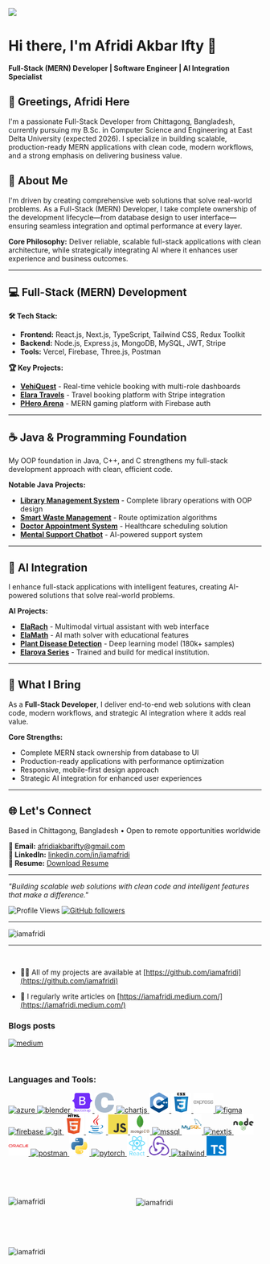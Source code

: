
![](https://media.licdn.com/dms/image/D5616AQHdgMUpnQRyqg/profile-displaybackgroundimage-shrink_350_1400/0/1703801929693?e=1709164800&v=beta&t=fwtRDudJk_UdqrdJBr-rVPKKS-h3nXLWggbHwODLZzI)
# Hi there, I'm Afridi Akbar Ifty 👋

**Full-Stack (MERN) Developer | Software Engineer | AI Integration Specialist**

## 🌟 Greetings, Afridi Here

I'm a passionate Full-Stack Developer from Chittagong, Bangladesh, currently pursuing my B.Sc. in Computer Science and Engineering at East Delta University (expected 2026). I specialize in building scalable, production-ready MERN applications with clean code, modern workflows, and a strong emphasis on delivering business value.

## 🚀 About Me

I'm driven by creating comprehensive web solutions that solve real-world problems. As a Full-Stack (MERN) Developer, I take complete ownership of the development lifecycle—from database design to user interface—ensuring seamless integration and optimal performance at every layer.

**Core Philosophy:** Deliver reliable, scalable full-stack applications with clean architecture, while strategically integrating AI where it enhances user experience and business outcomes.

---

## 💻 Full-Stack (MERN) Development

**🛠️ Tech Stack:**
- **Frontend:** React.js, Next.js, TypeScript, Tailwind CSS, Redux Toolkit
- **Backend:** Node.js, Express.js, MongoDB, MySQL, JWT, Stripe
- **Tools:** Vercel, Firebase, Three.js, Postman

**🏆 Key Projects:**
- **[VehiQuest](https://vehi-quest-171.web.app/)** - Real-time vehicle booking with multi-role dashboards
- **[Elara Travels](https://elara-travels.web.app/)** - Travel booking platform with Stripe integration  
- **[PHero Arena](https://phero-arena.netlify.app/)** - MERN gaming platform with Firebase auth

---

## ☕ Java & Programming Foundation

My OOP foundation in Java, C++, and C strengthens my full-stack development approach with clean, efficient code.

**Notable Java Projects:**
- **[Library Management System](https://github.com/iamafridi/project10.mp4)** - Complete library operations with OOP design
- **[Smart Waste Management](https://github.com/iamafridi/Smart-Waste-Management-System)** - Route optimization algorithms
- **[Doctor Appointment System](https://github.com/iamafridi/Doctor-Appointment)** - Healthcare scheduling solution
- **[Mental Support Chatbot](https://github.com/iamafridi/Mental-Support-AI-Chatbot)** - AI-powered support system

---

## 🤖 AI Integration

I enhance full-stack applications with intelligent features, creating AI-powered solutions that solve real-world problems.

**AI Projects:**
- **[ElaRach](https://github.com/iamafridi/elaRech)** - Multimodal virtual assistant with web interface
- **[ElaMath](https://github.com/iamafridi/elaMath)** - AI math solver with educational features
- **[Plant Disease Detection](https://github.com/iamafridi/E-Plant-Plant-Disease-Recognition-Using-Deep-Learning)** - Deep learning model (180k+ samples)
- **[Elarova Series](https://github.com/iamafridi/elarova-2.0)** - Trained and build for medical institution.

---

## 🎯 What I Bring

As a **Full-Stack Developer**, I deliver end-to-end web solutions with clean code, modern workflows, and strategic AI integration where it adds real value.

**Core Strengths:**
- Complete MERN stack ownership from database to UI
- Production-ready applications with performance optimization
- Responsive, mobile-first design approach
- Strategic AI integration for enhanced user experiences

---

## 🌐 Let's Connect

Based in Chittagong, Bangladesh • Open to remote opportunities worldwide

**📧 Email:** afridiakbarifty@gmail.com  
**💼 LinkedIn:** [linkedin.com/in/iamafridi](https://www.linkedin.com/in/iamafridi)  
**📄 Resume:** [Download Resume](https://your-domain.com/assets/Afridi-Akbar-Ifty-Resume.pdf)

---

*"Building scalable web solutions with clean code and intelligent features that make a difference."*

![Profile Views](https://komarev.com/ghpvc/?username=iamafridi&color=blue)
[![GitHub followers](https://img.shields.io/github/followers/iamafridi?style=social)](https://github.com/iamafridi)
<hr/>
<p align="left"> <img src="https://komarev.com/ghpvc/?username=iamafridi&label=Profile%20views&color=0e75b6&style=flat" alt="iamafridi" /> </p>
<hr/>
<br /> 

- 👨‍💻 All of my projects are available at [https://github.com/iamafridi](https://github.com/iamafridi)

- 📝 I regularly write articles on [https://iamafridi.medium.com/](https://iamafridi.medium.com/)

### Blogs posts
<!-- BLOG-POST-LIST:START -->
 [<img src='https://cdn.jsdelivr.net/npm/simple-icons@3.0.1/icons/medium.svg' alt='medium' height='40'>](https://iamafridi.medium.com/)  

<!-- BLOG-POST-LIST:END -->

<br /> 
<h3 align="left">Languages and Tools:</h3>
<p align="left"> <a href="https://azure.microsoft.com/en-in/" target="_blank" rel="noreferrer"> <img src="https://www.vectorlogo.zone/logos/microsoft_azure/microsoft_azure-icon.svg" alt="azure" width="40" height="40"/> </a> <a href="https://www.blender.org/" target="_blank" rel="noreferrer"> <img src="https://download.blender.org/branding/community/blender_community_badge_white.svg" alt="blender" width="40" height="40"/> </a> <a href="https://getbootstrap.com" target="_blank" rel="noreferrer"> <img src="https://raw.githubusercontent.com/devicons/devicon/master/icons/bootstrap/bootstrap-plain-wordmark.svg" alt="bootstrap" width="40" height="40"/> </a> <a href="https://www.cprogramming.com/" target="_blank" rel="noreferrer"> <img src="https://raw.githubusercontent.com/devicons/devicon/master/icons/c/c-original.svg" alt="c" width="40" height="40"/> </a> <a href="https://www.chartjs.org" target="_blank" rel="noreferrer"> <img src="https://www.chartjs.org/media/logo-title.svg" alt="chartjs" width="40" height="40"/> </a> <a href="https://www.w3schools.com/cpp/" target="_blank" rel="noreferrer"> <img src="https://raw.githubusercontent.com/devicons/devicon/master/icons/cplusplus/cplusplus-original.svg" alt="cplusplus" width="40" height="40"/> </a> <a href="https://www.w3schools.com/css/" target="_blank" rel="noreferrer"> <img src="https://raw.githubusercontent.com/devicons/devicon/master/icons/css3/css3-original-wordmark.svg" alt="css3" width="40" height="40"/> </a> <a href="https://expressjs.com" target="_blank" rel="noreferrer"> <img src="https://raw.githubusercontent.com/devicons/devicon/master/icons/express/express-original-wordmark.svg" alt="express" width="40" height="40"/> </a> <a href="https://www.figma.com/" target="_blank" rel="noreferrer"> <img src="https://www.vectorlogo.zone/logos/figma/figma-icon.svg" alt="figma" width="40" height="40"/> </a> <a href="https://firebase.google.com/" target="_blank" rel="noreferrer"> <img src="https://www.vectorlogo.zone/logos/firebase/firebase-icon.svg" alt="firebase" width="40" height="40"/> </a> <a href="https://git-scm.com/" target="_blank" rel="noreferrer"> <img src="https://www.vectorlogo.zone/logos/git-scm/git-scm-icon.svg" alt="git" width="40" height="40"/> </a> <a href="https://www.w3.org/html/" target="_blank" rel="noreferrer"> <img src="https://raw.githubusercontent.com/devicons/devicon/master/icons/html5/html5-original-wordmark.svg" alt="html5" width="40" height="40"/> </a> <a href="https://www.java.com" target="_blank" rel="noreferrer"> <img src="https://raw.githubusercontent.com/devicons/devicon/master/icons/java/java-original.svg" alt="java" width="40" height="40"/> </a> <a href="https://developer.mozilla.org/en-US/docs/Web/JavaScript" target="_blank" rel="noreferrer"> <img src="https://raw.githubusercontent.com/devicons/devicon/master/icons/javascript/javascript-original.svg" alt="javascript" width="40" height="40"/> </a> <a href="https://www.mongodb.com/" target="_blank" rel="noreferrer"> <img src="https://raw.githubusercontent.com/devicons/devicon/master/icons/mongodb/mongodb-original-wordmark.svg" alt="mongodb" width="40" height="40"/> </a> <a href="https://www.microsoft.com/en-us/sql-server" target="_blank" rel="noreferrer"> <img src="https://www.svgrepo.com/show/303229/microsoft-sql-server-logo.svg" alt="mssql" width="40" height="40"/> </a> <a href="https://www.mysql.com/" target="_blank" rel="noreferrer"> <img src="https://raw.githubusercontent.com/devicons/devicon/master/icons/mysql/mysql-original-wordmark.svg" alt="mysql" width="40" height="40"/> </a> <a href="https://nextjs.org/" target="_blank" rel="noreferrer"> <img src="https://cdn.worldvectorlogo.com/logos/nextjs-2.svg" alt="nextjs" width="40" height="40"/> </a> <a href="https://nodejs.org" target="_blank" rel="noreferrer"> <img src="https://raw.githubusercontent.com/devicons/devicon/master/icons/nodejs/nodejs-original-wordmark.svg" alt="nodejs" width="40" height="40"/> </a> <a href="https://www.oracle.com/" target="_blank" rel="noreferrer"> <img src="https://raw.githubusercontent.com/devicons/devicon/master/icons/oracle/oracle-original.svg" alt="oracle" width="40" height="40"/> </a> <a href="https://postman.com" target="_blank" rel="noreferrer"> <img src="https://www.vectorlogo.zone/logos/getpostman/getpostman-icon.svg" alt="postman" width="40" height="40"/> </a> <a href="https://www.python.org" target="_blank" rel="noreferrer"> <img src="https://raw.githubusercontent.com/devicons/devicon/master/icons/python/python-original.svg" alt="python" width="40" height="40"/> </a> <a href="https://pytorch.org/" target="_blank" rel="noreferrer"> <img src="https://www.vectorlogo.zone/logos/pytorch/pytorch-icon.svg" alt="pytorch" width="40" height="40"/> </a> <a href="https://reactjs.org/" target="_blank" rel="noreferrer"> <img src="https://raw.githubusercontent.com/devicons/devicon/master/icons/react/react-original-wordmark.svg" alt="react" width="40" height="40"/> </a> <a href="https://redux.js.org" target="_blank" rel="noreferrer"> <img src="https://raw.githubusercontent.com/devicons/devicon/master/icons/redux/redux-original.svg" alt="redux" width="40" height="40"/> </a> <a href="https://tailwindcss.com/" target="_blank" rel="noreferrer"> <img src="https://www.vectorlogo.zone/logos/tailwindcss/tailwindcss-icon.svg" alt="tailwind" width="40" height="40"/> </a> <a href="https://www.typescriptlang.org/" target="_blank" rel="noreferrer"> <img src="https://raw.githubusercontent.com/devicons/devicon/master/icons/typescript/typescript-original.svg" alt="typescript" width="40" height="40"/> </a> </p>

<br /> 
<br /> 
<br /> 
  
<div align="center">
  <p><img align="left" src="https://github-readme-stats.vercel.app/api/top-langs?username=iamafridi&show_icons=true&locale=en&layout=compact" alt="iamafridi" /></p>

<p>&nbsp;<img align="center" src="https://github-readme-stats.vercel.app/api?username=iamafridi&show_icons=true&locale=en" alt="iamafridi" /></p>

</div>
<br /> 
<br /> 
<br />

<p><img align="center" src="https://github-readme-streak-stats.herokuapp.com/?user=iamafridi&" alt="iamafridi" /></p>

